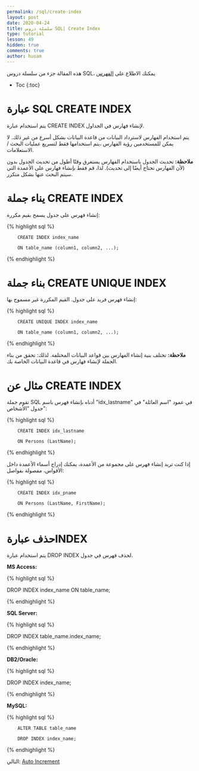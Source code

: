 ```yaml
---
permalink: /sql/create-index
layout: post
date: 2020-04-24
title: سلسلة دروس SQL| Create Index
type: tutorial
lesson: 49
hidden: true
comments: true
author: husam
---
```


هذه المقالة جزء من سلسلة دروس SQL، يمكنك الاطلاع على [الفهرس](intro)

* Toc
{:toc}


# عبارة SQL  CREATE INDEX

يتم استخدام عبارة CREATE INDEX لإنشاء فهارس في الجداول.

يتم استخدام الفهارس لاسترداد البيانات من قاعدة البيانات بشكل أسرع من غير ذلك. لا يمكن للمستخدمين رؤية الفهارس ،يتم استخدامها فقط لتسريع عمليات البحث / الاستعلامات.

**ملاحظة:** تحديث الجدول باستخدام الفهارس يستغرق وقتًا أطول من تحديث الجدول بدون (لأن الفهارس تحتاج أيضًا إلى تحديث). لذا، قم فقط بإنشاء فهارس على الأعمدة التي سيتم البحث عنها بشكل متكرر.

# يناء جملة CREATE INDEX

إنشاء فهرس على جدول يسمح بقيم مكررة:

{% highlight sql %}

		CREATE INDEX index_name

		ON table_name (column1, column2, ...); 

{% endhighlight %}

# بناء جملة CREATE UNIQUE INDEX

إنشاء فهرس فريد على جدول. القيم المكررة غير مسموح بها:

{% highlight sql %}

		CREATE UNIQUE INDEX index_name

		ON table_name (column1, column2, ...); 

{% endhighlight %}

**ملاحظة:** تختلف بنية إنشاء الفهارس بين قواعد البيانات المختلفة. لذلك: تحقق من بناء الجملة لإنشاء فهارس في قاعدة البيانات الخاصة بك.

# مثال عن CREATE INDEX

تقوم جملة SQL أدناه بإنشاء فهرس باسم "idx_lastname" في عمود "اسم العائلة" في جدول "الأشخاص":

{% highlight sql %}

		CREATE INDEX idx_lastname

		ON Persons (LastName); 

{% endhighlight %}

إذا كنت تريد إنشاء فهرس على مجموعة من الأعمدة، يمكنك إدراج أسماء الأعمدة داخل الأقواس، مفصولة بفواصل:

{% highlight sql %}

		CREATE INDEX idx_pname

		ON Persons (LastName, FirstName); 

{% endhighlight %}

# حذف عبارةINDEX

يتم استخدام عبارة DROP INDEX لحذف فهرس في جدول.

**MS Access:**

{% highlight sql %}

DROP INDEX index_name ON table_name; 

{% endhighlight %}

**SQL Server:**

{% highlight sql %}

DROP INDEX table_name.index_name; 

{% endhighlight %}

**DB2/Oracle:**

{% highlight sql %}

DROP INDEX index_name; 

{% endhighlight %}

**MySQL:**

{% highlight sql %}

		ALTER TABLE table_name

		DROP INDEX index_name; 

{% endhighlight %}


التالي: [Auto Increment](auto-increment)
